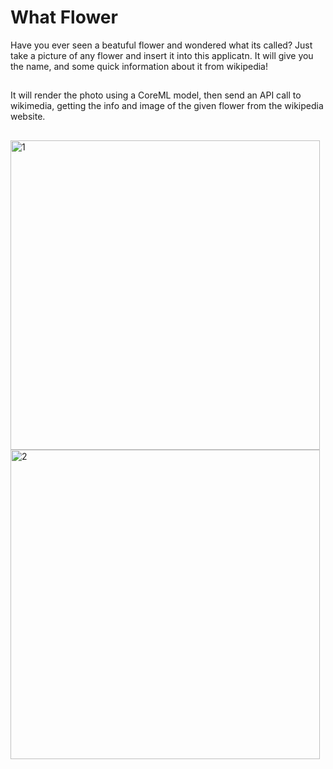 # What Flower
Have you ever seen a beatuful flower and wondered what its called? Just take a picture of any flower and insert it into this applicatn. It will give you the name, and some quick information about it from wikipedia!
##
It will render the photo using a CoreML model, then send an API call to wikimedia, getting the info and image of the given flower from the wikipedia website.
##
<img width="495" alt="1" src="https://github.com/HamiHash/WhatFlower1/assets/112081963/a8755147-460e-47d5-905c-ca63a41db587">
<img width="495" alt="2" src="https://github.com/HamiHash/WhatFlower1/assets/112081963/79f21c9d-0a94-4cd9-81b4-e4d9f4c5926e">
